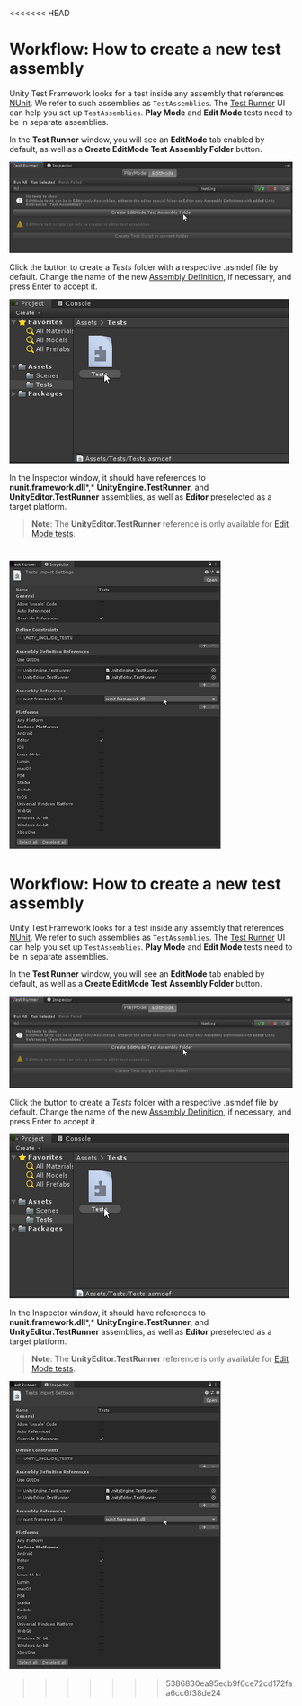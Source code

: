 <<<<<<< HEAD
# Workflow: **How to create a new test assembly** 

Unity Test Framework looks for a test inside any assembly that references [NUnit](http://www.nunit.org/). We refer to such assemblies as `TestAssemblies`. The [Test Runner](./getting-started.md) UI can help you set up `TestAssemblies`. **Play Mode** and **Edit Mode** tests need to be in separate assemblies.

In the **Test Runner** window, you will see an **EditMode** tab enabled by default, as well as a **Create EditMode Test Assembly Folder** button. 

![Test Runner window EditMode tab](./images/editmode-tab.png)

Click the button to create a *Tests* folder with a respective .asmdef file by default. Change the name of the new [Assembly Definition](https://docs.unity3d.com/Manual/ScriptCompilationAssemblyDefinitionFiles.html), if necessary, and press Enter to accept it.

![New Test folder and assembly file](./images/tests-folder-assembly.png)

In the Inspector window, it should have references to **nunit.framework.dll***,* **UnityEngine.TestRunner,** and **UnityEditor.TestRunner** assemblies, as well as **Editor** preselected as a target platform. 

> **Note**: The **UnityEditor.TestRunner** reference is only available for [Edit Mode tests](./edit-mode-vs-play-mode-tests.md#edit-mode-tests).

![Assembly definition import settings](./images/import-settings.png)
=======
# Workflow: **How to create a new test assembly** 

Unity Test Framework looks for a test inside any assembly that references [NUnit](http://www.nunit.org/). We refer to such assemblies as `TestAssemblies`. The [Test Runner](./getting-started.md) UI can help you set up `TestAssemblies`. **Play Mode** and **Edit Mode** tests need to be in separate assemblies.

In the **Test Runner** window, you will see an **EditMode** tab enabled by default, as well as a **Create EditMode Test Assembly Folder** button. 

![Test Runner window EditMode tab](./images/editmode-tab.png)

Click the button to create a *Tests* folder with a respective .asmdef file by default. Change the name of the new [Assembly Definition](https://docs.unity3d.com/Manual/ScriptCompilationAssemblyDefinitionFiles.html), if necessary, and press Enter to accept it.

![New Test folder and assembly file](./images/tests-folder-assembly.png)

In the Inspector window, it should have references to **nunit.framework.dll***,* **UnityEngine.TestRunner,** and **UnityEditor.TestRunner** assemblies, as well as **Editor** preselected as a target platform. 

> **Note**: The **UnityEditor.TestRunner** reference is only available for [Edit Mode tests](./edit-mode-vs-play-mode-tests.md#edit-mode-tests).

![Assembly definition import settings](./images/import-settings.png)
>>>>>>> 5386830ea95ecb9f6ce72cd172faa6cc6f38de24
